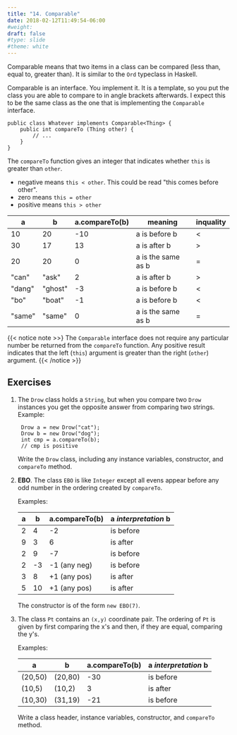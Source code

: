 ```yaml
---
title: "14. Comparable"
date: 2018-02-12T11:49:54-06:00
#weight: 
draft: false
#type: slide
#theme: white
---
```


Comparable means that two items in a class can be compared (less than,
equal to, greater than). It is similar to the `Ord` typeclass in Haskell.

Comparable is an interface. You implement it.  It is a template, so
you put the class you are able to compare to in angle brackets
afterwards. I expect this to be the same class as the one that is
implementing the `Comparable` interface.

    public class Whatever implements Comparable<Thing> { 
        public int compareTo (Thing other) {
            // ...
        }
    }

The `compareTo` function gives an integer that indicates whether
`this` is greater than `other`. 

* negative means `this < other`. This could be read "this comes before other".
* zero means `this = other`
* positive means `this > other`

| a | b | a.compareTo(b) | meaning | inquality |
|---|---|----------------|---------|-----------|
|10 | 20|      -10       | a is before b | < |
|30 | 17|       13       | a is after b  | > |
|20 | 20|        0       | a is the same as b   | = |
|"can" | "ask"  | 2       | a is after b   | > |
|"dang"| "ghost"| -3      | a is before b  | < |
|"bo" | "boat"  | -1      | a is before b  | < |
|"same"| "same" | 0       | a is the same as b   | = |

{{< notice note >>}
The `Comparable` interface does not require any particular number be returned from the `compareTo` function. Any positive result indicates that the left (`this`) argument is greater than the right (`other`) argument.
{{< /notice >}}


## Exercises

1. The `Drow` class holds a `String`, but when you compare two `Drow`
   instances you get the opposite answer from comparing two strings. Example: 

        Drow a = new Drow("cat");
        Drow b = new Drow("dog");
        int cmp = a.compareTo(b);
        // cmp is positive
    
    Write the `Drow` class, including any instance variables,
    constructor, and `compareTo` method.
     

2. **EBO**. The class `EBO` is like `Integer` except all evens appear
   before any odd number in the ordering created by `compareTo`.
   
     Examples:
     
    | a | b | a.compareTo(b) | a _interpretation_ b |
    |---|---|--------------|----------------------|
    |2|4| -2           | is before |
    |9|3| 6            | is after |
    |2|9| -7           | is before |
    |2|-3| -1 (any neg)| is before |
    |3|8| +1 (any pos) | is after |
    |5|10| +1 (any pos) | is after |

      The constructor is of the form `new EBO(7)`.


3. The class `Pt` contains an `(x,y)` coordinate pair. The ordering of `Pt` is given by first comparing the x's and then, if they are equal, comparing the y's.

    Examples:

    | a | b | a.compareTo(b) | a _interpretation_ b |
    |---|---|--------------|----------------------|
    |(20,50)|(20,80)| -30              | is before |
    |(10,5)|(10,2)| 3 |is after |
    (10,30)|(31,19)| -21 | is before
    
    Write a class header, instance variables, constructor, and `compareTo` method.
        
